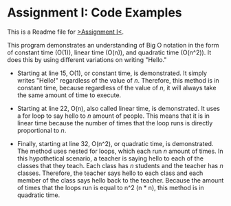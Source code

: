 # Assignment I: Code Examples
This is a Readme file for [>Assignment I<](https://github.com/fatjosephina/al-khwarizmi/blob/main/AssignmentI/AssignmentI/Program.cs).

This program demonstrates an understanding of Big O notation in the form of constant time (O(1)), linear time (O(n)), and quadratic time (O(n^2)). It does this by using different variations on writing "Hello."

* Starting at line 15, O(1), or constant time, is demonstrated. It simply writes "Hello!" regardless of the value of _n_. Therefore, this method is in constant time, because regardless of the value of _n_, it will always take the same amount of time to execute.

* Starting at line 22, O(n), also called linear time, is demonstrated. It uses a for loop to say hello to _n_ amount of people. This means that it is in linear time because the number of times that the loop runs is directly proportional to _n_.


* Finally, starting at line 32, O(n^2), or quadratic time, is demonstrated. The method uses nested for loops, which each run _n_ amount of times. In this hypothetical scenario, a teacher is saying hello to each of the classes that they teach. Each class has _n_ students and the teacher has _n_ classes. Therefore, the teacher says hello to each class and each member of the class says hello back to the teacher. Because the amount of times that the loops run is equal to n^2 (n * n), this method is in quadratic time.
